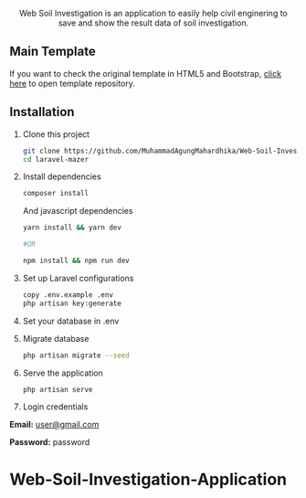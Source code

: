 
<p align="center">Web Soil Investigation is an application to easily help civil enginering to save and show the result data of soil investigation.</p>

## Main Template
If you want to check the original template in HTML5 and Bootstrap, [click here](https://github.com/zuramai/mazer) to open template repository.

## Installation
1. Clone this project
    ```bash
    git clone https://github.com/MuhammadAgungMahardhika/Web-Soil-Investigation-Application
    cd laravel-mazer
    ```
2. Install dependencies
    ```bash
    composer install
    ```
    And javascript dependencies
    ```bash
    yarn install && yarn dev

    #OR

    npm install && npm run dev
    ```

3. Set up Laravel configurations
    ```bash
    copy .env.example .env
    php artisan key:generate
    ```

4. Set your database in .env

5. Migrate database
    ```bash
    php artisan migrate --seed
    ```

6. Serve the application
    ```bash
    php artisan serve
    ```

7. Login credentials

**Email:** user@gmail.com

**Password:** password

# Web-Soil-Investigation-Application

